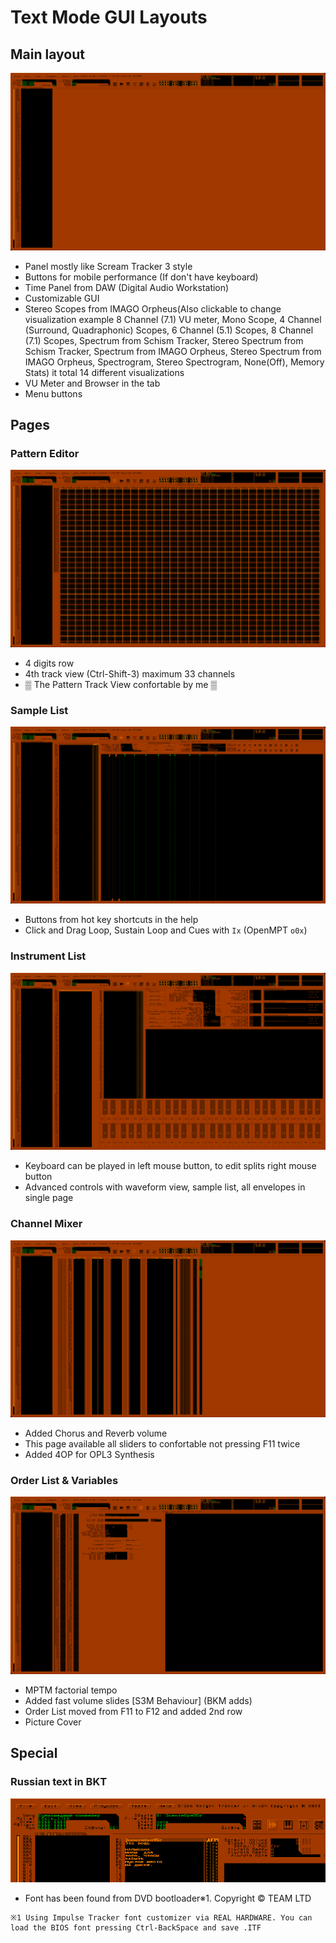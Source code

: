 # Text Mode GUI Layouts
## Main layout
![Main](Main.png)
- Panel mostly like Scream Tracker 3 style
- Buttons for mobile performance (If don't have keyboard)
- Time Panel from DAW (Digital Audio Workstation) 
- Customizable GUI
- Stereo Scopes from IMAGO Orpheus(Also clickable to change visualization example 8 Channel (7.1) VU meter, Mono Scope, 4 Channel (Surround, Quadraphonic) Scopes, 6 Channel (5.1) Scopes, 8 Channel (7.1) Scopes, Spectrum from Schism Tracker, Stereo Spectrum from Schism Tracker, Spectrum from IMAGO Orpheus, Stereo Spectrum from IMAGO Orpheus, Spectrogram, Stereo Spectrogram, None(Off), Memory Stats) it total 14 different visualizations
- VU Meter and Browser in the tab
- Menu buttons

## Pages
### Pattern Editor
![PatternEditor](Pattern_Editor.png)
- 4 digits row
- 4th track view (Ctrl-Shift-3) maximum 33 channels
- ▒ The Pattern Track View confortable by me ▒
### Sample List
![SampleList](Sample_List.png)
- Buttons from hot key shortcuts in the help
- Click and Drag Loop, Sustain Loop and Cues with `Ix` (OpenMPT `o0x`)
### Instrument List
![InstrumentList](Instrument_List.png)
- Keyboard can be played in left mouse button, to edit splits right mouse button
- Advanced controls with waveform view, sample list, all envelopes in single page
### Channel Mixer
![ChannelMixer](Channel_Mixer.png)
- Added Chorus and Reverb volume
- This page available all sliders to confortable not pressing F11 twice
- Added 4OP for OPL3 Synthesis
### Order List & Variables
![Variables](OrderList_Variables.png)
- MPTM factorial tempo
- Added fast volume slides [S3M Behaviour] (BKM adds)
- Order List moved from F11 to F12 and added 2nd row
- Picture Cover

## Special
### Russian text in BKT
![Rustxt](Russian_text.png)
- Font has been found from DVD bootloader※1. Copyright © TEAM LTD 

```
※1 Using Impulse Tracker font customizer via REAL HARDWARE. You can load the BIOS font pressing Ctrl-BackSpace and save .ITF
```